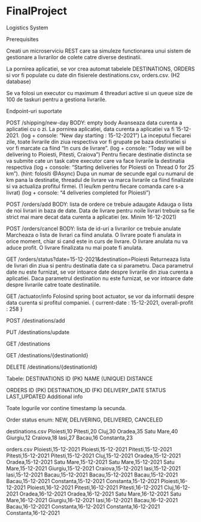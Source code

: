# FinalProject

Logistics System

Prerequisites

Creati un microserviciu REST care sa simuleze functionarea unui sistem de gestionare a livrarilor de colete catre diverse destinatii.

La pornirea aplicatiei, se vor crea automat tabelele DESTINATIONS, ORDERS si vor fi populate cu date din fisierele destinations.csv, orders.csv. (H2 database)

Se va folosi un executor cu maximum 4 threaduri active si un queue size de 100 de taskuri pentru a gestiona livrarile.

Endpoint-uri suportate

POST /shipping/new-day
BODY: empty body
Avanseaza data curenta a aplicatiei cu o zi. La pornirea aplicatiei, data curenta a aplicatiei va fi 15-12-2021. (log + console: “New day starting : 15-12-2021”)
La inceputul fiecarei zile, toate livrarile din ziua respectiva vor fi grupate pe baza destinatiei si vor fi marcate ca fiind “In curs de livrare”. (log + console: “Today we will be delivering to Ploiesti, Pitesti, Craiova”)
Pentru fiecare destinatie distincta se va submite cate un task catre executor care va face livrarile la destinatia respectiva (log + console: “Starting deliveries for Ploiesti on Thread 0 for 25 km”). (hint: folositi @Async)
Dupa un numar de secunde egal cu numarul de km pana la destinatie, threadul de livrare va marca livrarile ca fiind finalizate si va actualiza profitul firmei. (1 leu/km pentru fiecare comanda care s-a livrat) (log + console: “4 deliveries completed for Ploiesti”)

POST /orders/add
BODY: lista de ordere ce trebuie adaugate
Adauga o lista de noi livrari in baza de date. Data de livrare pentru noile livrari trebuie sa fie strict mai mare decat data curenta a aplicatiei (ex. Minim 16-12-2021)

POST /orders/cancel
BODY: lista de id-uri a livrarilor ce trebuie anulate
Marcheaza o lista de livrari ca fiind anulata. O livrare poate fi anulata in orice moment, chiar si cand este in curs de livrare. O livrare anulata nu va aduce profit. O livrare finalizata nu mai poate fi anulata.

GET /orders/status?date=15-12-2021&destination=Ploiesti
Returneaza lista de livrari din ziua si pentru destinatia date ca si parametru. 
Daca parametrul date nu este furnizat, se vor intoarce date despre livrarile din ziua curenta a aplicatiei.
Daca parametrul destination nu este furnizat, se vor intoarce date despre livrarile catre toate destinatiile.

GET /actuator/info
Folosind spring boot actuator, se vor da informatii despre data curenta si profitul companiei.
{
	current-date : 15-12-2021,
	overall-profit : 258
}

POST /destinations/add

PUT /destinations/update

GET /destinations

GET /destinations/{destinationId}

DELETE /destinations/{destinationId}

Tabele:
DESTINATIONS
ID (PK)
NAME (UNIQUE)
DISTANCE

ORDERS
ID (PK)
DESTINATION_ID (FK)
DELIVERY_DATE
STATUS
LAST_UPDATED
Additional info

Toate logurile vor contine timestamp la secunda.

Order status enum: NEW, DELIVERING, DELIVERED, CANCELED

destinations.csv
Ploiesti,10
Pitesti,20
Cluj,30
Oradea,35
Satu Mare,40
Giurgiu,12
Craiova,18
Iasi,27
Bacau,16
Constanta,23

orders.csv
Ploiesti,15-12-2021
Ploiesti,15-12-2021
Pitesti,15-12-2021
Pitesti,15-12-2021
Pitesti,15-12-2021
Cluj,15-12-2021
Oradea,15-12-2021
Oradea,15-12-2021
Satu Mare,15-12-2021
Satu Mare,15-12-2021
Satu Mare,15-12-2021
Giurgiu,15-12-2021
Craiova,15-12-2021
Iasi,15-12-2021
Iasi,15-12-2021
Bacau,15-12-2021
Bacau,15-12-2021
Bacau,15-12-2021
Bacau,15-12-2021
Constanta,15-12-2021
Constanta,15-12-2021
Ploiesti,16-12-2021
Ploiesti,16-12-2021
Pitesti,16-12-2021
Pitesti,16-12-2021
Cluj,16-12-2021
Oradea,16-12-2021
Oradea,16-12-2021
Satu Mare,16-12-2021
Satu Mare,16-12-2021
Giurgiu,16-12-2021
Iasi,16-12-2021
Bacau,16-12-2021
Bacau,16-12-2021
Constanta,16-12-2021
Constanta,16-12-2021
Constanta,16-12-2021
